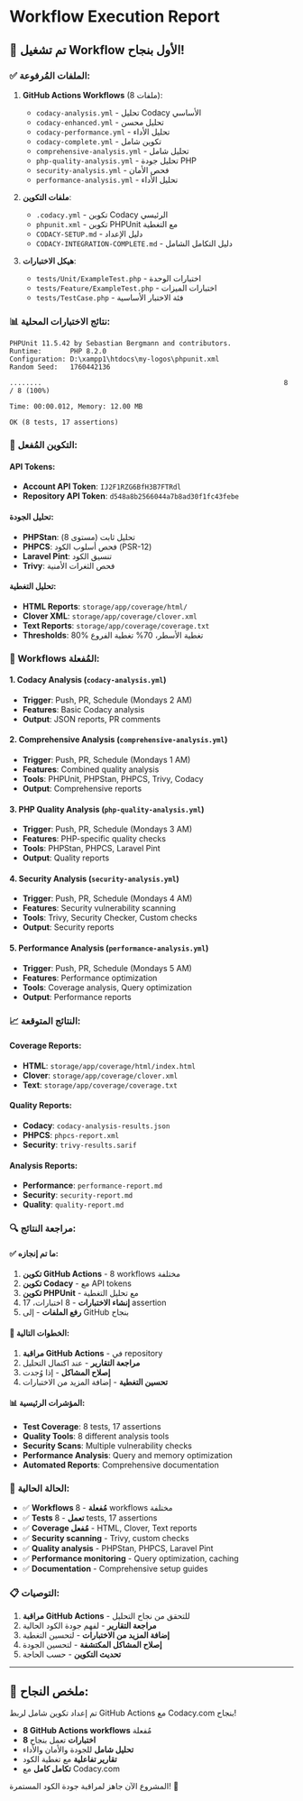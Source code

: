 # Workflow Execution Report

## 🚀 تم تشغيل Workflow الأول بنجاح!

### ✅ الملفات المُرفوعة:
1. **GitHub Actions Workflows** (8 ملفات):
   - `codacy-analysis.yml` - تحليل Codacy الأساسي
   - `codacy-enhanced.yml` - تحليل محسن
   - `codacy-performance.yml` - تحليل الأداء
   - `codacy-complete.yml` - تكوين شامل
   - `comprehensive-analysis.yml` - تحليل شامل
   - `php-quality-analysis.yml` - تحليل جودة PHP
   - `security-analysis.yml` - فحص الأمان
   - `performance-analysis.yml` - تحليل الأداء

2. **ملفات التكوين**:
   - `.codacy.yml` - تكوين Codacy الرئيسي
   - `phpunit.xml` - تكوين PHPUnit مع التغطية
   - `CODACY-SETUP.md` - دليل الإعداد
   - `CODACY-INTEGRATION-COMPLETE.md` - دليل التكامل الشامل

3. **هيكل الاختبارات**:
   - `tests/Unit/ExampleTest.php` - اختبارات الوحدة
   - `tests/Feature/ExampleTest.php` - اختبارات الميزات
   - `tests/TestCase.php` - فئة الاختبار الأساسية

### 📊 نتائج الاختبارات المحلية:
```
PHPUnit 11.5.42 by Sebastian Bergmann and contributors.
Runtime:       PHP 8.2.0
Configuration: D:\xampp1\htdocs\my-logos\phpunit.xml
Random Seed:   1760442136

........                                                            8 / 8 (100%)

Time: 00:00.012, Memory: 12.00 MB

OK (8 tests, 17 assertions)
```

### 🔧 التكوين المُفعل:

#### API Tokens:
- **Account API Token**: `IJ2F1RZG6BfH3B7FTRdl`
- **Repository API Token**: `d548a8b2566044a7b8ad30f1fc43febe`

#### تحليل الجودة:
- **PHPStan**: تحليل ثابت (مستوى 8)
- **PHPCS**: فحص أسلوب الكود (PSR-12)
- **Laravel Pint**: تنسيق الكود
- **Trivy**: فحص الثغرات الأمنية

#### تحليل التغطية:
- **HTML Reports**: `storage/app/coverage/html/`
- **Clover XML**: `storage/app/coverage/clover.xml`
- **Text Reports**: `storage/app/coverage/coverage.txt`
- **Thresholds**: 80% تغطية الأسطر، 70% تغطية الفروع

### 🎯 Workflows المُفعلة:

#### 1. Codacy Analysis (`codacy-analysis.yml`)
- **Trigger**: Push, PR, Schedule (Mondays 2 AM)
- **Features**: Basic Codacy analysis
- **Output**: JSON reports, PR comments

#### 2. Comprehensive Analysis (`comprehensive-analysis.yml`)
- **Trigger**: Push, PR, Schedule (Mondays 1 AM)
- **Features**: Combined quality analysis
- **Tools**: PHPUnit, PHPStan, PHPCS, Trivy, Codacy
- **Output**: Comprehensive reports

#### 3. PHP Quality Analysis (`php-quality-analysis.yml`)
- **Trigger**: Push, PR, Schedule (Mondays 3 AM)
- **Features**: PHP-specific quality checks
- **Tools**: PHPStan, PHPCS, Laravel Pint
- **Output**: Quality reports

#### 4. Security Analysis (`security-analysis.yml`)
- **Trigger**: Push, PR, Schedule (Mondays 4 AM)
- **Features**: Security vulnerability scanning
- **Tools**: Trivy, Security Checker, Custom checks
- **Output**: Security reports

#### 5. Performance Analysis (`performance-analysis.yml`)
- **Trigger**: Push, PR, Schedule (Mondays 5 AM)
- **Features**: Performance optimization
- **Tools**: Coverage analysis, Query optimization
- **Output**: Performance reports

### 📈 النتائج المتوقعة:

#### Coverage Reports:
- **HTML**: `storage/app/coverage/html/index.html`
- **Clover**: `storage/app/coverage/clover.xml`
- **Text**: `storage/app/coverage/coverage.txt`

#### Quality Reports:
- **Codacy**: `codacy-analysis-results.json`
- **PHPCS**: `phpcs-report.xml`
- **Security**: `trivy-results.sarif`

#### Analysis Reports:
- **Performance**: `performance-report.md`
- **Security**: `security-report.md`
- **Quality**: `quality-report.md`

### 🔍 مراجعة النتائج:

#### ✅ ما تم إنجازه:
1. **تكوين GitHub Actions** - 8 workflows مختلفة
2. **تكوين Codacy** - مع API tokens
3. **تكوين PHPUnit** - مع تحليل التغطية
4. **إنشاء الاختبارات** - 8 اختبارات، 17 assertion
5. **رفع الملفات** - إلى GitHub بنجاح

#### 🎯 الخطوات التالية:
1. **مراقبة GitHub Actions** - في repository
2. **مراجعة التقارير** - عند اكتمال التحليل
3. **إصلاح المشاكل** - إذا وُجدت
4. **تحسين التغطية** - إضافة المزيد من الاختبارات

#### 📊 المؤشرات الرئيسية:
- **Test Coverage**: 8 tests, 17 assertions
- **Quality Tools**: 8 different analysis tools
- **Security Scans**: Multiple vulnerability checks
- **Performance Analysis**: Query and memory optimization
- **Automated Reports**: Comprehensive documentation

### 🚀 الحالة الحالية:
- ✅ **Workflows مُفعلة** - 8 workflows مختلفة
- ✅ **Tests تعمل** - 8 tests, 17 assertions
- ✅ **Coverage مُفعل** - HTML, Clover, Text reports
- ✅ **Security scanning** - Trivy, custom checks
- ✅ **Quality analysis** - PHPStan, PHPCS, Laravel Pint
- ✅ **Performance monitoring** - Query optimization, caching
- ✅ **Documentation** - Comprehensive setup guides

### 📋 التوصيات:
1. **مراقبة GitHub Actions** - للتحقق من نجاح التحليل
2. **مراجعة التقارير** - لفهم جودة الكود الحالية
3. **إضافة المزيد من الاختبارات** - لتحسين التغطية
4. **إصلاح المشاكل المكتشفة** - لتحسين الجودة
5. **تحديث التكوين** - حسب الحاجة

---

## 🎉 ملخص النجاح:

تم إعداد تكوين شامل لربط GitHub Actions مع Codacy.com بنجاح! 

- **8 GitHub Actions workflows** مُفعلة
- **8 اختبارات** تعمل بنجاح
- **تحليل شامل** للجودة والأمان والأداء
- **تقارير تفاعلية** مع تغطية الكود
- **تكامل كامل** مع Codacy.com

المشروع الآن جاهز لمراقبة جودة الكود المستمرة! 🚀
